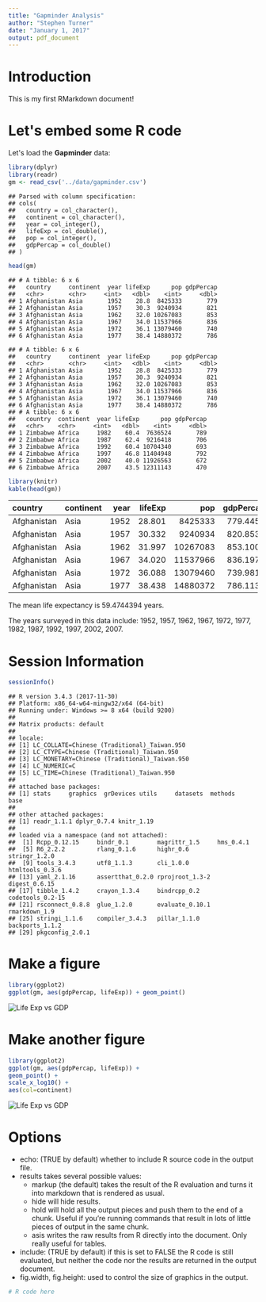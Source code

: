 ```yaml
---
title: "Gapminder Analysis"
author: "Stephen Turner"
date: "January 1, 2017"
output: pdf_document
---
```


# Introduction 
  
This is my first RMarkdown document! 
  
# Let's embed some R code 
  
Let's load the **Gapminder** data: 


```r
library(dplyr) 
library(readr) 
gm <- read_csv('../data/gapminder.csv') 
```

```
## Parsed with column specification:
## cols(
##   country = col_character(),
##   continent = col_character(),
##   year = col_integer(),
##   lifeExp = col_double(),
##   pop = col_integer(),
##   gdpPercap = col_double()
## )
```

```r
head(gm) 
```

```
## # A tibble: 6 x 6
##   country     continent  year lifeExp      pop gdpPercap
##   <chr>       <chr>     <int>   <dbl>    <int>     <dbl>
## 1 Afghanistan Asia       1952    28.8  8425333       779
## 2 Afghanistan Asia       1957    30.3  9240934       821
## 3 Afghanistan Asia       1962    32.0 10267083       853
## 4 Afghanistan Asia       1967    34.0 11537966       836
## 5 Afghanistan Asia       1972    36.1 13079460       740
## 6 Afghanistan Asia       1977    38.4 14880372       786
```


```
## # A tibble: 6 x 6
##   country     continent  year lifeExp      pop gdpPercap
##   <chr>       <chr>     <int>   <dbl>    <int>     <dbl>
## 1 Afghanistan Asia       1952    28.8  8425333       779
## 2 Afghanistan Asia       1957    30.3  9240934       821
## 3 Afghanistan Asia       1962    32.0 10267083       853
## 4 Afghanistan Asia       1967    34.0 11537966       836
## 5 Afghanistan Asia       1972    36.1 13079460       740
## 6 Afghanistan Asia       1977    38.4 14880372       786
## # A tibble: 6 x 6
##   country  continent  year lifeExp      pop gdpPercap
##   <chr>    <chr>     <int>   <dbl>    <int>     <dbl>
## 1 Zimbabwe Africa     1982    60.4  7636524       789
## 2 Zimbabwe Africa     1987    62.4  9216418       706
## 3 Zimbabwe Africa     1992    60.4 10704340       693
## 4 Zimbabwe Africa     1997    46.8 11404948       792
## 5 Zimbabwe Africa     2002    40.0 11926563       672
## 6 Zimbabwe Africa     2007    43.5 12311143       470
```


```r
library(knitr) 
kable(head(gm)) 
```



|country     |continent | year| lifeExp|      pop| gdpPercap|
|:-----------|:---------|----:|-------:|--------:|---------:|
|Afghanistan |Asia      | 1952|  28.801|  8425333|  779.4453|
|Afghanistan |Asia      | 1957|  30.332|  9240934|  820.8530|
|Afghanistan |Asia      | 1962|  31.997| 10267083|  853.1007|
|Afghanistan |Asia      | 1967|  34.020| 11537966|  836.1971|
|Afghanistan |Asia      | 1972|  36.088| 13079460|  739.9811|
|Afghanistan |Asia      | 1977|  38.438| 14880372|  786.1134|

The mean life expectancy is 59.4744394 years. 

The years surveyed in this data include: 1952, 1957, 1962, 1967, 1972, 1977, 1982, 1987, 1992, 1997, 2002, 2007. 

# Session Information 


```r
sessionInfo() 
```

```
## R version 3.4.3 (2017-11-30)
## Platform: x86_64-w64-mingw32/x64 (64-bit)
## Running under: Windows >= 8 x64 (build 9200)
## 
## Matrix products: default
## 
## locale:
## [1] LC_COLLATE=Chinese (Traditional)_Taiwan.950 
## [2] LC_CTYPE=Chinese (Traditional)_Taiwan.950   
## [3] LC_MONETARY=Chinese (Traditional)_Taiwan.950
## [4] LC_NUMERIC=C                                
## [5] LC_TIME=Chinese (Traditional)_Taiwan.950    
## 
## attached base packages:
## [1] stats     graphics  grDevices utils     datasets  methods   base     
## 
## other attached packages:
## [1] readr_1.1.1 dplyr_0.7.4 knitr_1.19 
## 
## loaded via a namespace (and not attached):
##  [1] Rcpp_0.12.15     bindr_0.1        magrittr_1.5     hms_0.4.1       
##  [5] R6_2.2.2         rlang_0.1.6      highr_0.6        stringr_1.2.0   
##  [9] tools_3.4.3      utf8_1.1.3       cli_1.0.0        htmltools_0.3.6 
## [13] yaml_2.1.16      assertthat_0.2.0 rprojroot_1.3-2  digest_0.6.15   
## [17] tibble_1.4.2     crayon_1.3.4     bindrcpp_0.2     codetools_0.2-15
## [21] rsconnect_0.8.8  glue_1.2.0       evaluate_0.10.1  rmarkdown_1.9   
## [25] stringi_1.1.6    compiler_3.4.3   pillar_1.1.0     backports_1.1.2 
## [29] pkgconfig_2.0.1
```

# Make a figure


```r
library(ggplot2) 
ggplot(gm, aes(gdpPercap, lifeExp)) + geom_point() 
```

![Life Exp vs GDP](figure/unnamed-chunk-5-1.png)

# Make another figure


```r
library(ggplot2) 
ggplot(gm, aes(gdpPercap, lifeExp)) +  
geom_point() +  
scale_x_log10() +  
aes(col=continent) 
```

![Life Exp vs GDP](figure/unnamed-chunk-6-1.png)

# Options

* echo: (TRUE by default) whether to include R source code in the output file.
* results takes several possible values:
    * markup (the default) takes the result of the R evaluation and turns it into markdown that is rendered as usual.
    * hide will hide results.
    * hold will hold all the output pieces and push them to the end of a chunk. Useful if you’re running commands that result in lots of little pieces of output in the same chunk.
    * asis writes the raw results from R directly into the document. Only really useful for tables.
* include: (TRUE by default) if this is set to FALSE the R code is still evaluated, but neither the code nor the results are returned in the output document.
* fig.width, fig.height: used to control the size of graphics in the output.


```r
# R code here 
```
